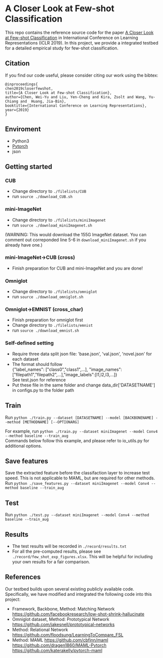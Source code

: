 # A Closer Look at Few-shot Classification

This repo contains the reference source code for the paper [A Closer Look at Few-shot Classification](https://openreview.net/pdf?id=HkxLXnAcFQ) in International Conference on Learning Representations (ICLR 2019). In this project, we provide a integrated testbed for a detailed empirical study for few-shot classification.


## Citation
If you find our code useful, please consider citing our work using the bibtex:
```
@inproceedings{
chen2019closerfewshot,
title={A Closer Look at Few-shot Classification},
author={Chen, Wei-Yu and Liu, Yen-Cheng and Kira, Zsolt and Wang, Yu-Chiang and  Huang, Jia-Bin},
booktitle={International Conference on Learning Representations},
year={2019}
}
```

## Enviroment
 - Python3
 - [Pytorch](http://pytorch.org/)
 - json

## Getting started
### CUB
* Change directory to `./filelists/CUB`
* run `source ./download_CUB.sh`

### mini-ImageNet
* Change directory to `./filelists/miniImagenet`
* run `source ./download_miniImagenet.sh` 

(WARNING: This would download the 155G ImageNet dataset. You can comment out correponded line 5-6 in `download_miniImagenet.sh` if you already have one.) 

### mini-ImageNet->CUB (cross)
* Finish preparation for CUB and mini-ImageNet and you are done!

### Omniglot
* Change directory to `./filelists/omniglot`
* run `source ./download_omniglot.sh` 

### Omniglot->EMNIST (cross_char)
* Finish preparation for omniglot first
* Change directory to `./filelists/emnist`
* run `source ./download_emnist.sh`  

### Self-defined setting
* Require three data split json file: 'base.json', 'val.json', 'novel.json' for each dataset  
* The format should follow   
{"label_names": ["class0","class1",...], "image_names": ["filepath1","filepath2",...],"image_labels":[l1,l2,l3,...]}  
See test.json for reference
* Put these file in the same folder and change data_dir['DATASETNAME'] in configs.py to the folder path  

## Train
Run
```python ./train.py --dataset [DATASETNAME] --model [BACKBONENAME] --method [METHODNAME] [--OPTIONARG]```

For example, run `python ./train.py --dataset miniImagenet --model Conv4 --method baseline --train_aug`  
Commands below follow this example, and please refer to io_utils.py for additional options.

## Save features
Save the extracted feature before the classifaction layer to increase test speed. This is not applicable to MAML, but are required for other methods.
Run
```python ./save_features.py --dataset miniImagenet --model Conv4 --method baseline --train_aug```

## Test
Run
```python ./test.py --dataset miniImagenet --model Conv4 --method baseline --train_aug```

## Results
* The test results will be recorded in `./record/results.txt`
* For all the pre-computed results, please see `./record/few_shot_exp_figures.xlsx`. This will be helpful for including your own results for a fair comparison.

## References
Our testbed builds upon several existing publicly available code. Specifically, we have modified and integrated the following code into this project:

* Framework, Backbone, Method: Matching Network
https://github.com/facebookresearch/low-shot-shrink-hallucinate 
* Omniglot dataset, Method: Prototypical Network
https://github.com/jakesnell/prototypical-networks
* Method: Relational Network
https://github.com/floodsung/LearningToCompare_FSL
* Method: MAML
https://github.com/cbfinn/maml  
https://github.com/dragen1860/MAML-Pytorch  
https://github.com/katerakelly/pytorch-maml
